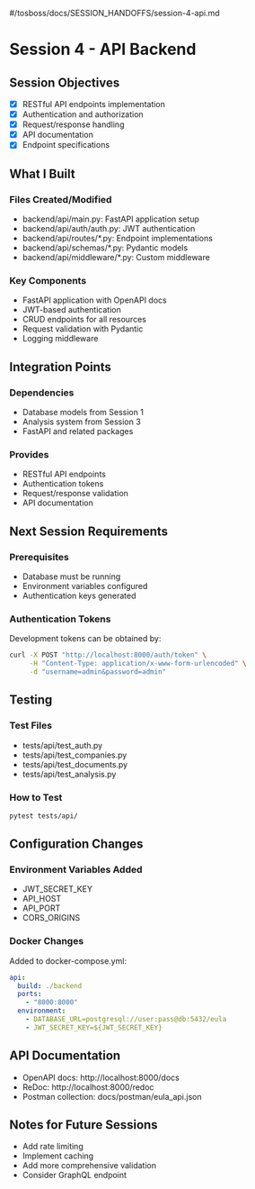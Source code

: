 #/tosboss/docs/SESSION_HANDOFFS/session-4-api.md
# Session 4 - API Backend

## Session Objectives
- [x] RESTful API endpoints implementation
- [x] Authentication and authorization
- [x] Request/response handling
- [x] API documentation
- [x] Endpoint specifications

## What I Built
### Files Created/Modified
- backend/api/main.py: FastAPI application setup
- backend/api/auth/auth.py: JWT authentication
- backend/api/routes/*.py: Endpoint implementations
- backend/api/schemas/*.py: Pydantic models
- backend/api/middleware/*.py: Custom middleware

### Key Components
- FastAPI application with OpenAPI docs
- JWT-based authentication
- CRUD endpoints for all resources
- Request validation with Pydantic
- Logging middleware

## Integration Points
### Dependencies
- Database models from Session 1
- Analysis system from Session 3
- FastAPI and related packages

### Provides
- RESTful API endpoints
- Authentication tokens
- Request/response validation
- API documentation

## Next Session Requirements
### Prerequisites
- Database must be running
- Environment variables configured
- Authentication keys generated

### Authentication Tokens
Development tokens can be obtained by:
```bash
curl -X POST "http://localhost:8000/auth/token" \
     -H "Content-Type: application/x-www-form-urlencoded" \
     -d "username=admin&password=admin"
```

## Testing
### Test Files
- tests/api/test_auth.py
- tests/api/test_companies.py
- tests/api/test_documents.py
- tests/api/test_analysis.py

### How to Test
```bash
pytest tests/api/
```

## Configuration Changes
### Environment Variables Added
- JWT_SECRET_KEY
- API_HOST
- API_PORT
- CORS_ORIGINS

### Docker Changes
Added to docker-compose.yml:
```yaml
api:
  build: ./backend
  ports:
    - "8000:8000"
  environment:
    - DATABASE_URL=postgresql://user:pass@db:5432/eula
    - JWT_SECRET_KEY=${JWT_SECRET_KEY}
```

## API Documentation
- OpenAPI docs: http://localhost:8000/docs
- ReDoc: http://localhost:8000/redoc
- Postman collection: docs/postman/eula_api.json

## Notes for Future Sessions
- Add rate limiting
- Implement caching
- Add more comprehensive validation
- Consider GraphQL endpoint